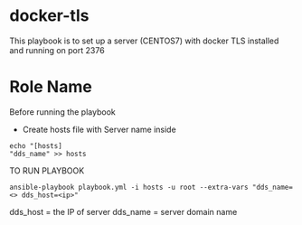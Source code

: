 # docker-tls
This playbook is to set up a server (CENTOS7) with docker TLS installed and running on port 2376

Role Name
=========

Before running the playbook
- Create hosts file with Server name inside
```
echo "[hosts]
"dds_name" >> hosts
```

TO RUN PLAYBOOK
```
ansible-playbook playbook.yml -i hosts -u root --extra-vars "dds_name=<> dds_host=<ip>"
```
dds_host = the IP of server
dds_name = server domain name
